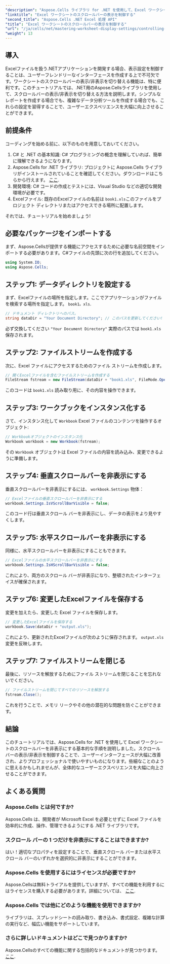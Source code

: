 ```yaml
---
"description": "Aspose.Cells ライブラリ for .NET を使用して、Excel ワークシートのスクロールバーの表示/非表示を効果的に管理する方法を学びます。この包括的なチュートリアルでは、垂直スクロールバーと水平スクロールバーを非表示にするために必要な手順を詳しく説明します。"
"linktitle": "Excel ワークシートのスクロールバーの表示を制御する"
"second_title": "Aspose.Cells .NET Excel 処理 API"
"title": "Excel ワークシートのスクロールバーの表示を制御する"
"url": "/ja/cells/net/mastering-worksheet-display-settings/controlling-scroll-bar-visibility/"
"weight": 13
---
```


## 導入

Excelファイルを扱う.NETアプリケーションを開発する場合、表示設定を制御することは、ユーザーフレンドリーなインターフェースを作成する上で不可欠です。ワークシートのスクロールバーの表示/非表示を切り替える機能は、特に便利です。このチュートリアルでは、.NET用のAspose.Cellsライブラリを使用して、スクロールバーの表示/非表示を切り替える方法を説明します。シンプルなレポートを作成する場合でも、複雑なデータ分析ツールを作成する場合でも、これらの設定を習得することで、ユーザーエクスペリエンスを大幅に向上させることができます。

## 前提条件

コーディングを始める前に、以下のものを用意しておいてください。

1. C# と .NET の基本知識: C# プログラミングの概念を理解していれば、簡単に理解できるようになります。
2. Aspose.Cells for .NET ライブラリ: プロジェクトに Aspose.Cells ライブラリがインストールされていることを確認してください。ダウンロードはこちらから行えます。 [ここ](https://releases。aspose.com/cells/net/).
3. 開発環境: C# コードの作成とテストには、Visual Studio などの適切な開発環境が必要です。
4. Excelファイル: 既存のExcelファイルの名前は `book1.xls`このファイルをプロジェクト ディレクトリまたはアクセスできる場所に配置します。

それでは、チュートリアルを始めましょう!

## 必要なパッケージをインポートする

まず、Aspose.Cellsが提供する機能にアクセスするために必要な名前空間をインポートする必要があります。C#ファイルの先頭に次の行を追加してください。

```csharp
using System.IO;
using Aspose.Cells;
```

## ステップ1: データディレクトリを設定する

まず、Excelファイルの場所を指定します。ここでアプリケーションがファイルを検索する場所を指定します。 `book1。xls`.

```csharp
// ドキュメント ディレクトリへのパス。
string dataDir = "Your Document Directory"; // このパスを更新してください!
```

必ず交換してください `"Your Document Directory"` 実際のパスでは `book1.xls` 保存されます。

## ステップ2: ファイルストリームを作成する

次に、Excel ファイルにアクセスするためのファイル ストリームを作成します。

```csharp
// 開くExcelファイルを含むファイルストリームを作成する
FileStream fstream = new FileStream(dataDir + "book1.xls", FileMode.Open);
```

このコードは `book1.xls` 読み取り用に、その内容を操作できます。

## ステップ3: ワークブックをインスタンス化する

さて、インスタンス化して `Workbook` Excel ファイルのコンテンツを操作するオブジェクト:

```csharp
// Workbookオブジェクトのインスタンス化
Workbook workbook = new Workbook(fstream);
```

その `Workbook` オブジェクトは Excel ファイルの内容を読み込み、変更できるように準備します。

## ステップ4: 垂直スクロールバーを非表示にする

垂直スクロールバーを非表示にするには、 `workbook.Settings` 物体：

```csharp
// Excelファイルの垂直スクロールバーを非表示にする
workbook.Settings.IsVScrollBarVisible = false;
```

このコード行は垂直スクロール バーを非表示にし、データの表示をより見やすくします。

## ステップ5: 水平スクロールバーを非表示にする

同様に、水平スクロールバーを非表示にすることもできます。

```csharp
// Excelファイルの水平スクロールバーを非表示にする
workbook.Settings.IsHScrollBarVisible = false;
```

これにより、両方のスクロール バーが非表示になり、整頓されたインターフェイスが確保されます。

## ステップ6: 変更したExcelファイルを保存する

変更を加えたら、変更した Excel ファイルを保存します。

```csharp
// 変更したExcelファイルを保存する
workbook.Save(dataDir + "output.xls");
```

これにより、更新されたExcelファイルが次のように保存されます。 `output.xls`変更を反映します。

## ステップ7: ファイルストリームを閉じる

最後に、リソースを解放するためにファイル ストリームを閉じることを忘れないでください。

```csharp
// ファイルストリームを閉じてすべてのリソースを解放する
fstream.Close();
```

これを行うことで、メモリ リークやその他の潜在的な問題を防ぐことができます。

## 結論

このチュートリアルでは、Aspose.Cells for .NET を使用して Excel ワークシートのスクロールバーを非表示にする基本的な手順を説明しました。スクロールバーの表示/非表示を制御することで、ユーザーインターフェースが大幅に改善され、よりプロフェッショナルで使いやすいものになります。些細なことのように思えるかもしれませんが、全体的なユーザーエクスペリエンスを大幅に向上させることができます。

## よくある質問

### Aspose.Cells とは何ですか?  
Aspose.Cells は、開発者が Microsoft Excel を必要とせずに Excel ファイルを効率的に作成、操作、管理できるようにする .NET ライブラリです。

### スクロール バーの 1 つだけを非表示にすることはできますか?  
はい！適切なプロパティを設定することで、垂直スクロール バーまたは水平スクロール バーのいずれかを選択的に非表示にすることができます。

### Aspose.Cells を使用するにはライセンスが必要ですか?  
Aspose.Cellsは無料トライアルを提供していますが、すべての機能を利用するにはライセンスを購入する必要があります。詳細については、 [ここ](https://purchase。aspose.com/buy).

### Aspose.Cells では他にどのような機能を使用できますか?  
ライブラリは、スプレッドシートの読み取り、書き込み、書式設定、複雑な計算の実行など、幅広い機能をサポートしています。

### さらに詳しいドキュメントはどこで見つかりますか?  
Aspose.Cellsのすべての機能に関する包括的なドキュメントが見つかります。 [ここ](https://reference。aspose.com/cells/net/).